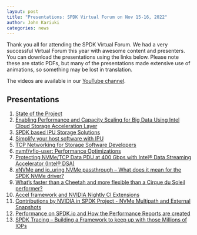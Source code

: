 ```yaml
---
layout: post
title: "Presentations: SPDK Virtual Forum on Nov 15-16, 2022"
author: John Kariuki
categories: news
---
```


Thank you all for attending the SPDK Virtual Forum. We had a very successful Virtual Forum this year with awesome content and presenters. You can download the presentations using the links below. Please note these are static PDFs, but many of the presentations made extensive use of animations, so something may be lost in translation.

The videos are available in our [YouTube channel](https://www.youtube.com/playlist?list=PL4eJZ5XvN_LQUpbB3IPUI1OyfC235StZI).

## Presentations
1. [State of the Project](https://ci.spdk.io/download/2022-virtual-forum-us/spdk22-harris-state-of-the-project.pdf)
2. [Enabling Performance and Capacity Scaling for Big Data Using Intel Cloud Storage Acceleration Layer](https://ci.spdk.io/download/2022-virtual-forum-us/SPDK22-Mateusz-Kozlowski-Enabling-Performance-and-Capacity-Scaling-for-Big-Data-Using-Intel-Cloud-Storage-Acceleration-Layer.pdf)
3. [SPDK based IPU Storage Solutions](https://ci.spdk.io/download/2022-virtual-forum-us/SPDK22-Yadong-LI_Jarek_Kogut-+SPDK-based-IPU-storage-solutions.pdf)
4. [Simplify your host software with IPU](https://ci.spdk.io/download/2022-virtual-forum-us/SPDK22-Konrad_Sztyber_Tomasz_Zawadzki_Simplify_your_host_software_with_IPU.pdf)
5. [TCP Networking for Storage Software Developers](https://ci.spdk.io/download/2022-virtual-forum-us/spdk22-Ben-Walker-TCP-networking-for-storage-developers.pdf)
6. [nvmf/vfio-user: Performance Optimizations](https://ci.spdk.io/download/2022-virtual-forum-us/spdk22-nutanix-nvmf-vfio-user.pdf)
7. [Protecting NVMe/TCP Data PDU at 400 Gbps with Intel® Data Streaming Accelerator (Intel® DSA)](https://ci.spdk.io/download/2022-virtual-forum-us/SPDK22-John-Kariuki-Protecting-NVMe-TCP-Data-with-Intel-DSA.pdf)
8. [xNVMe and io_uring NVMe passthrough – What does it mean for the SPDK NVMe driver?](https://ci.spdk.io/download/2022-virtual-forum-us/SPDK22-Jim-Harris-Simon-Lund-xNVMe-and-IO-Uring-NVMe-passthrough.pdf)
9. [What’s faster than a Cheetah and more flexible than a Cirque du Soleil performer?](https://ci.spdk.io/download/2022-virtual-forum-us/SPDK22-Paul-Luse-Accel_FW.pdf)
10. [Accel framework and NVIDIA Nightly CI Extensions](https://ci.spdk.io/download/2022-virtual-forum-us/SPDK22-Alexey-Marchuk-Accel-Framework-And-NVIDIA-Nightly-CI.pdf)
11. [Contributions by NVIDIA in SPDK Project - NVMe Multipath and External Snapshots](https://ci.spdk.io/download/2022-virtual-forum-us/SPDK22-Mike-Gerdts-And-Shuhei-Matsumoto-Contributions+by+NVIDIA+in+SPDK+Project.pdf)
12. [Performance on SPDK.io and How the Performance Reports are created](https://ci.spdk.io/download/2022-virtual-forum-us/SPDK22-Karol-Latecki-Performance-on-SPDK-IO-and-how-the-performance-reports-are-created.pdf)
13. [SPDK Tracing – Building a Framework to keep up with those Millions of IOPs](https://ci.spdk.io/download/2022-virtual-forum-us/spdk22-harris-spdk-tracing.pdf)
